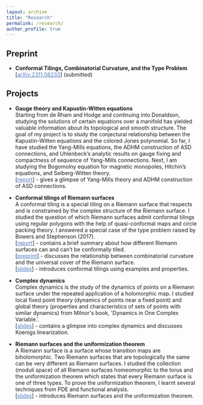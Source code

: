 ```yaml
---
layout: archive
title: "Research"
permalink: /research/
author_profile: true
---
```


## Preprint

* **Conformal Tilings, Combinatorial Curvature, and the Type Problem** \
  [<a href="https://arxiv.org/abs/2311.08233" target="_blank" style="color: #527bbd; text-decoration: underline">arXiv:2311.08233</a>] (submitted)

## Projects

* **Gauge theory and Kapustin-Witten equations** \
  Starting from de Rham and Hodge and continuing into Donaldson, studying the solutions of certain equations over a manifold has yielded valuable information about its topological and smooth structure. The goal of my project is to study the conjectural relationship between the Kapustin-Witten equations and the colored Jones polynomial. So far, I have studied the Yang-Mills equations, the ADHM construction of ASD connections, and Uhlenbeck’s analytic results on gauge fixing and compactness of sequence of Yang-Mills connections. Next, I am studying the Bogomolny equation for magnetic monopoles, Hitchin’s equations, and Seiberg-Witten theory. \
  [<a href="https://arxiv.org/abs/2311.08233" target="_blank" style="color: #527bbd; text-decoration: underline">report</a>] - gives a glimpse of Yang-Mills theory and ADHM construction of ASD connections.

* **Conformal tilings of Riemann surfaces** \
  A conformal tiling is a special tiling on a Riemann surface that respects and is constrained by the complex structure of the Riemann surface. I studied the question of which Riemann surfaces admit conformal tilings using regular polygons with the help of quasi-conformal maps and circle packing theory. I answered a special case of the type problem raised by Bowers and Stephenson (2017). \
  [<a href="https://arxiv.org/abs/2311.08233" target="_blank" style="color: #527bbd; text-decoration: underline">report</a>] - contains a brief summary about how different Riemann surfaces can and can’t be conformally tiled.\
  [<a href="https://arxiv.org/abs/2311.08233" target="_blank" style="color: #527bbd; text-decoration: underline">preprint</a>] - discusses the relationship between combinatorial curvature and the universal cover of the Riemann surface.\
  [<a href="https://arxiv.org/abs/2311.08233" target="_blank" style="color: #527bbd; text-decoration: underline">slides</a>] - introduces conformal tilings using examples and properties.

* **Complex dynamics** \
  Complex dynamics is the study of the dynamics of points on a Riemann surface under the repeated application of a holomorphic map. I studied local fixed point theory (dynamics of points near a fixed point) and global theory (properties and characteristics of sets of points with similar dynamics) from Milnor's book, 'Dynamics in One Complex Variable.’.\
  [<a href="https://arxiv.org/abs/2311.08233" target="_blank" style="color: #527bbd; text-decoration: underline">slides</a>] - contains a glimpse into complex dynamics and discusses Koenigs linearization.
 
* **Riemann surfaces and the uniformization theorem** \
  A Riemann surface is a surface whose transition maps are biholomorphic. Two Riemann surfaces that are topologically the same can be very different as Riemann surfaces. I studied the collection (moduli space) of all Riemann surfaces homeomorphic to the torus and the uniformization theorem which states that every Riemann surface is one of three types. To prove the uniformization theorem, I learnt several techniques from PDE and functional analysis.\
  [<a href="https://arxiv.org/abs/2311.08233" target="_blank" style="color: #527bbd; text-decoration: underline">slides</a>] - introduces Riemann surfaces and the uniformization theorem.
  

  

